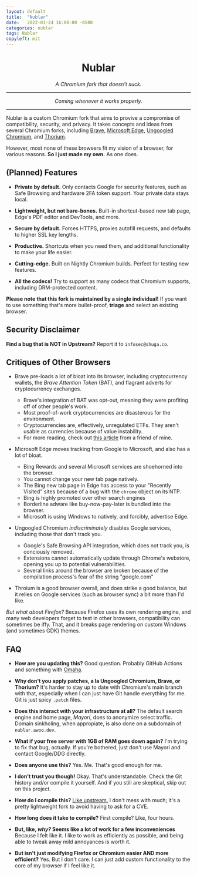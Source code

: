 ```yaml
---
layout: default
title:  "Nublar"
date:   2022-01-24 16:00:00 -0500
categories: nublar
tags: Nublar
copyleft: mit
---
```


<h1 style="text-align: center">Nublar</h1>

<p style="text-align:center;font-style:italic">A Chromium fork that doesn't suck.</p>

---

<p style="text-align:center;font-style:italic">Coming whenever it works properly.</p>

---

Nublar is a custom Chromium fork that aims to provive a compromise of compatibility, security,
and privacy. It takes concepts and ideas from several Chromium forks, including
[Brave](https://brave.com),
[Microsoft Edge](https://www.microsoft.com/en-us/edge),
[Ungoogled Chromium](https://github.com/Eloston/ungoogled-chromium), 
and [Thorium](https://github.com/Alex313031/Thorium).

However, most none of these browsers fit my vision of a browser, for various reasons. **So I just made my own.** As one does.

## (Planned) Features

- **Private by default.** Only contacts Google for security features, such as Safe Browsing and hardware
    2FA token support. Your private data stays local.

- **Lightweight, but not bare-bones.** Built-in shortcut-based new tab page, Edge's PDF editor and
    DevTools, and more.

- **Secure by default.** Forces HTTPS, proxies autofill requests, and defaults to higher SSL key lengths.

- **Productive.** Shortcuts when you need them, and additional functionality to make your life easier.

- **Cutting-edge.** Built on Nightly Chromium builds. Perfect for testing new features.

- **All the codecs!** Try to support as many codecs that Chromium supports, including DRM-protected
    content.
    
**Please note that this fork is maintained by a single individual!** If you want to use something that's more bullet-proof, **triage** and select an existing browser.

## Security Disclaimer

**Find a bug that is NOT in Upstream?** Report it to `infosec@shuga.co`.

## Critiques of Other Browsers

- Brave pre-loads a lot of bloat into its browser, including cryptocurrency wallets, the *Brave
Attention Token* (BAT), and flagrant adverts for cryptocurrency exchanges.
    - Brave's integration of BAT was opt-out, meaning they were profiting off of other people's work.
    - Most proof-of-work cryptocurrencies are disasterous for the environment.
    - Cryptocurrencies are, effectively, unregulated ETFs. They aren't usable as currencies because
        of value instability.
    - For more reading, check out [this article](https://absolucy.moe/blog/dont-use-brave/) from a
        friend of mine.

- Microsoft Edge moves tracking from Google to Microsoft, and also has a lot of bloat.
    - Bing Rewards and several Microsoft services are shoehorned into the browser.
    - You cannot change your new tab page natively.
    - The Bing new tab page in Edge has access to your "Recently Visited" sites because of a bug with
        the `chrome` object on its NTP.
    - Bing is highly promoted over other search engines
    - Borderline adware like buy-now-pay-later is bundled into the browser.
    - Microsoft is using Windows to natively, and forcibly, advertise Edge.

- Ungoogled Chromium *indiscriminately* disables Google services, including those that don't track you.
    - Google's Safe Browsing API integration, which does not track you, is conciously removed.
    - Extensions cannot automatically update through Chrome's webstore, opening you up to potential
        vulnerabilities.
    - Several links around the browser are broken because of the compilation process's fear of the
    string "google.com"

- Throium is a good browser overall, and does strike a good balance, but it relies on Google
    services (such as browser sync) a bit more than I'd like.

*But what about Firefox?* Because Firefox uses its own rendering engine, and many web developers
    forget to test in other browsers, compatibility can sometimes be iffy. That, and it
    breaks page rendering on custom Windows (and sometimes GDK) themes.

## FAQ

- **How are you updating this?** Good question. Probably GitHub Actions and something with 
    [Omaha](https://github.com/google/omaha).

- **Why don't you apply patches, a la Ungoogled Chromium, Brave, or Thorium?** It's harder to stay up to date
    with Chromium's main branch with that, especially when I can just have Git handle everything
    for me. Git is just spicy `.patch` files.

- **Does this interact with your infrastructure at all?** The default search engine and home page, *Mayori*, does to anonymize select traffic.
    Domain sinkholing, when appropiate, is also done on a subdomain of `nublar.awoo.dev`.
    
- **What if your free server with 1GB of RAM goes down again?** I'm trying to fix that bug, actually. If you're bothered, just don't use Mayori
    and contact Google/DDG directly.

- **Does anyone use this?** Yes. Me. That's good enough for me.

- **I don't trust you though!** Okay. That's understandable. Check the Git history and/or compile
    it yourself. And if you still are skeptical, skip out on this project.

- **How do I compile this?** [Like upstream.](https://chromium.googlesource.com/chromium/src/+/main/docs/get_the_code.md)
    I don't mess with much; it's a pretty lightweight fork to avoid having to ask for a CVE.

- **How long does it take to compile?** First compile? Like, four hours.

- **But, like, *why?* Seems like a lot of work for a few inconveniences** Because I felt like it.
    I like to work as efficiently as possible, and being able to tweak away mild annoyances is worth it.

- **But isn't just modifying Firefox or Chromium easier AND more efficient?** Yes. But I don't care. I can
    just add custom functionality to the core of my browser if I feel like it.
